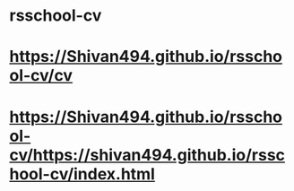 # rsschool-cv
# https://Shivan494.github.io/rsschool-cv/cv
# https://Shivan494.github.io/rsschool-cv/https://shivan494.github.io/rsschool-cv/index.html
